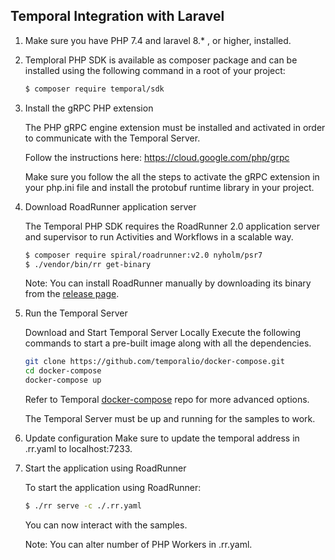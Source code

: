 ## Temporal Integration with Laravel


1. Make sure you have PHP 7.4 and laravel 8.* , or higher, installed.

2. Temploral PHP SDK is available as composer package and can be installed using the following command in a root of your project:

    ```sh
    $ composer require temporal/sdk
    ```

3. Install the gRPC PHP extension

    The PHP gRPC engine extension must be installed and activated in order to communicate with the Temporal Server.

    Follow the instructions here: https://cloud.google.com/php/grpc

    Make sure you follow the all the steps to activate the gRPC extension in your php.ini file and install the protobuf runtime library in your project.

4. Download RoadRunner application server

   The Temporal PHP SDK requires the RoadRunner 2.0 application server and supervisor to run Activities and Workflows in a scalable way.

    ```sh
    $ composer require spiral/roadrunner:v2.0 nyholm/psr7
    $ ./vendor/bin/rr get-binary
    ```

    Note: You can install RoadRunner manually by downloading its binary from the [release page](https://github.com/spiral/roadrunner/releases/tag/v1.9.2).

5. Run the Temporal Server

    Download and Start Temporal Server Locally
    Execute the following commands to start a pre-built image along with all the dependencies.

    ```sh
    git clone https://github.com/temporalio/docker-compose.git
    cd docker-compose
    docker-compose up
    ```
    Refer to Temporal [docker-compose](https://github.com/temporalio/docker-compose) repo for more advanced options.


    The Temporal Server must be up and running for the samples to work.

6. Update configuration Make sure to update the temporal address in .rr.yaml to localhost:7233.

7. Start the application using RoadRunner

    To start the application using RoadRunner:

    ```sh
    $ ./rr serve -c ./.rr.yaml
    ```
    You can now interact with the samples.

    Note: You can alter number of PHP Workers in .rr.yaml.
